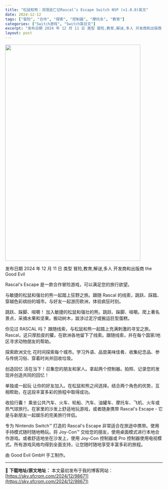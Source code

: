 ```yaml
---
title: "松鼠和熊：流氓逃亡记Rascal’s Escape Switch NSP (v1.0.0)英文"
date: 2024-12-12
tags: ["冒险", "合作", "探索", "控制器", "摩托车", "教育"]
categories: ["Switch游戏", "Switch英日文"]
excerpt: "发布日期 2024 年 12 月 11 日 类型 冒险,教育,解谜,多人 开发商和出版商 the Good Evil Rascal&#039;s Escape 是一款合作冒险游戏，可以满足您的旅行欲望。 与敏捷的松鼠和强壮的熊一起踏上狂野之旅。跟随 Rascal 的线索，跳跃、踩踏、穿越色彩缤纷的城市。与好友&hellip;"
layout: post
---
```


<img class="aligncenter size-full wp-image-98672" src="https://sky.sfcrom.com/wp-content/uploads/2024/12/2024121207305510.webp" alt="" width="432" height="692" />

发布日期 2024 年 12 月 11 日
类型 冒险,教育,解谜,多人
开发商和出版商 the Good Evil

Rascal's Escape 是一款合作冒险游戏，可以满足您的旅行欲望。

与敏捷的松鼠和强壮的熊一起踏上狂野之旅。跟随 Rascal 的线索，跳跃、踩踏、穿越色彩缤纷的城市。与好友一起游历欧洲，体验疯狂时刻。

跳跃、跺脚、咀嚼！
加入敏捷的松鼠和强壮的熊。跳跃、跺脚、咀嚼。爬上著名景点，采摘水果和坚果。搬动树木，跋涉过泥泞或搬运巨型蛋糕。

你见过 RASCAL 吗？
跟随线索，与松鼠和熊一起踏上充满刺激的寻宝之旅。Rascal，这只厚脸皮的獾，在欧洲各地留下了线索。跟随线索，并在每个国家/地区寻求动物朋友的帮助。

探索欧洲文化
花时间探索每个城市。学习外语、品尝美味佳肴、收集纪念品、参与传统习俗、穿着时尚并回收垃圾。

创造回忆
活在当下！召集您的朋友和家人。拿起两个控制器。拍照、记录您的发现并创造共同的回忆！

单独或一起玩
让你的好友加入。在松鼠和熊之间选择。结合两个角色的优势，互相帮助，在这段丰富多彩的旅程中取得成功。

收拾行囊！
乘坐公共汽车、火车、轮船、汽车、油罐车、摩托车、飞机、火车或热气球旅行。在家里的沙发上舒适地玩游戏，或者随身携带 Rascal's Escape - 它是与新朋友一起娱乐的完美旅行伴侣。

专为 Nintendo Switch™ 打造的
Rascal's Escape 非常适合在旅途中携带。使用手持模式随时随地畅玩。将 Joy-Con™ 交给您的朋友，使用桌面模式进行本地合作游戏。或者舒适地坐在沙发上，使用 Joy-Con 控制器或 Pro 控制器使用电视模式。所有游戏风格均得到全面支持，让您随时随地享受丰富多彩的旅程。

由 Good Evil GmbH 手工制作。

---
📖 **下载地址/原文地址：** 本文最初发布于我的博客网站：[https://sky.sfcrom.com/2024/12/98671](https://sky.sfcrom.com/2024/12/98671)
